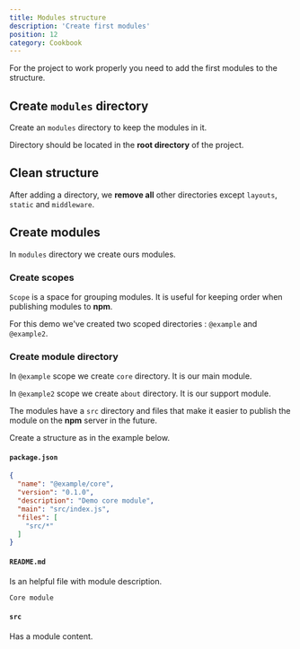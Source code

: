 ```yaml
---
title: Modules structure
description: 'Create first modules'
position: 12
category: Cookbook
---
```


For the project to work properly you need to add the first modules to the structure.

## Create `modules` directory

Create an `modules` directory to keep the modules in it.

Directory should be located in the **root directory** of the project.


## Clean structure

After adding a directory, we **remove all** other directories except `layouts`, `static` and `middleware`.

<p align="center">
      <article-image src="demo/image/demo-clean-structure.png" alt="Clean structure"/>
</p>

## Create modules

In `modules` directory we create ours modules.

### Create scopes

`Scope` is a space for grouping modules.
It is useful for keeping order when publishing modules to **npm**.

For this demo we've created two scoped directories : `@example` and `@example2`.

<p align="center">
      <article-image src="demo/image/demo-module-scopes.png" alt="Module scopes"/>
</p>

### Create module directory

In `@example` scope we create `core` directory. It is our main module.

In `@example2` scope we create `about` directory. It is our support module.

The modules have a `src` directory and files that make it easier to publish the module on the **npm** server in the future.

Create a structure as in the example below.

<p align="center">
      <article-image src="demo/image/demo-modules-structure.png" alt="Module structure"/>
</p>

#### `package.json`


```json [package.json]
{
  "name": "@example/core",
  "version": "0.1.0",
  "description": "Demo core module",
  "main": "src/index.js",
  "files": [
    "src/*"
  ]
}
```

#### `README.md`

Is an helpful file with module description.
```md [README.md]
Core module
```

#### `src`
Has a module content.


[scope]: https://docs.npmjs.com/about-scopes
